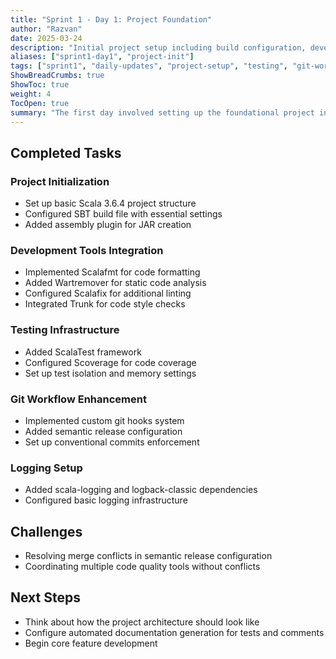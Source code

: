 ```yaml
---
title: "Sprint 1 - Day 1: Project Foundation"
author: "Razvan"
date: 2025-03-24
description: "Initial project setup including build configuration, development tools, and testing infrastructure"
aliases: ["sprint1-day1", "project-init"]
tags: ["sprint1", "daily-updates", "project-setup", "testing", "git-workflow", "logging"]
ShowBreadCrumbs: true
ShowToc: true
weight: 4
TocOpen: true
summary: "The first day involved setting up the foundational project infrastructure including Scala project structure, development tools (Scalafmt, Wartremover, Scalafix), testing framework (ScalaTest, Scoverage), Git workflow enhancements, and logging system."
---
```


## Completed Tasks

### Project Initialization
- Set up basic Scala 3.6.4 project structure
- Configured SBT build file with essential settings
- Added assembly plugin for JAR creation

### Development Tools Integration
- Implemented Scalafmt for code formatting
- Added Wartremover for static code analysis
- Configured Scalafix for additional linting
- Integrated Trunk for code style checks

### Testing Infrastructure
- Added ScalaTest framework
- Configured Scoverage for code coverage
- Set up test isolation and memory settings

### Git Workflow Enhancement
- Implemented custom git hooks system
- Added semantic release configuration
- Set up conventional commits enforcement

### Logging Setup
- Added scala-logging and logback-classic dependencies
- Configured basic logging infrastructure

## Challenges
- Resolving merge conflicts in semantic release configuration
- Coordinating multiple code quality tools without conflicts

## Next Steps
- Think about how the project architecture should look like
- Configure automated documentation generation for tests and comments
- Begin core feature development

